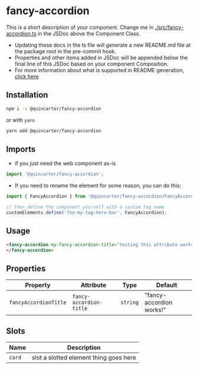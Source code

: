 # fancy-accordion

This is a short description of your component. Change me in [./src/fancy-accordion.ts](./src/fancy-accordion.ts#L6-42) in the JSDoc above the Component Class.

* Updating these docs in the ts file will generate a new README.md file at the package root in the pre-commit hook.
* Properties and other items added in JSDoc will be appended below the final line of this JSDoc based on your component Composition.
* For more information about what is supported in README generation, [click here](https://github.com/runem/web-component-analyzer)

## Installation
```bash
npm i -s @quincarter/fancy-accordion
```
or with `yarn`
```bash
yarn add @quincarter/fancy-accordion
```

## Imports
* if you just need the web component as-is
```javascript
import '@quincarter/fancy-accordion';
```
* If you need to rename the element for some reason, you can do this:
```javascript
import { FancyAccordion } from '@quincarter/fancy-accordion/FancyAccordion';

// then define the component yourself with a custom tag name
customElements.define('foo-my-tag-here-bar', FancyAccordion);
```

## Usage
```html
<fancy-accordion my-fancy-accordion-title="testing this attribute works">
</fancy-accordion>
```

## Properties

| Property              | Attribute               | Type     | Default                  |
|-----------------------|-------------------------|----------|--------------------------|
| `fancyAccordionTitle` | `fancy-accordion-title` | `string` | "fancy-accordion works!" |

## Slots

| Name   | Description                            |
|--------|----------------------------------------|
| `card` | slot a slotted element thing goes here |
